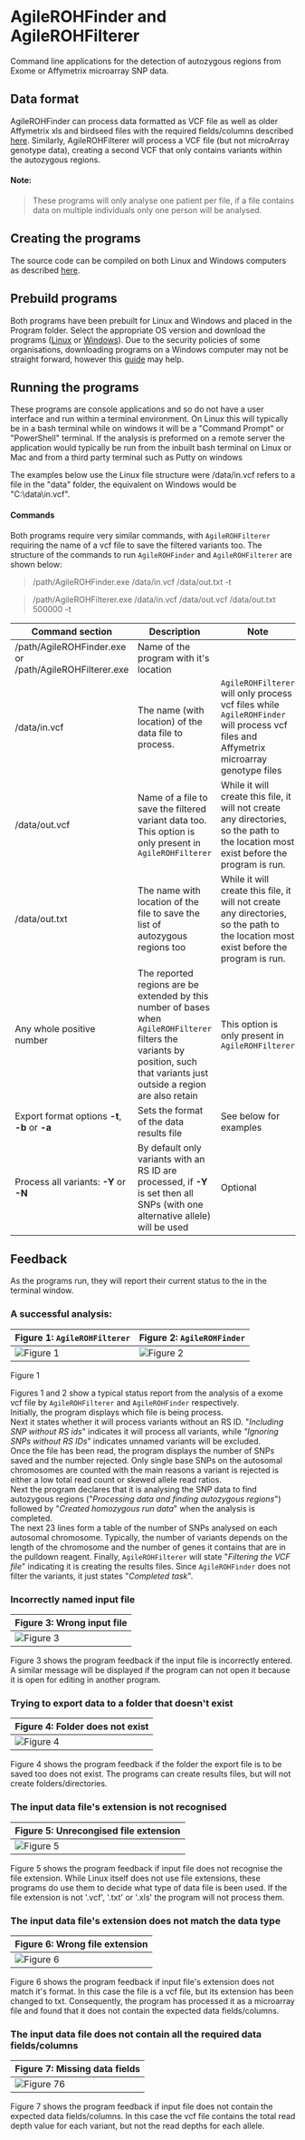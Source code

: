 # AgileROHFinder and AgileROHFilterer
Command line applications for the detection of autozygous regions from Exome or Affymetrix microarray SNP data.

## Data format
AgileROHFinder can process data formatted as VCF file as well as older Affymetrix xls and birdseed files with the required fields/columns described [here](DataFormat.md). Similarly, AgileROHFilterer will process a VCF file (but not microArray genotype data), creating a second VCF that only contains variants within the autozygous regions.

#### Note: 
> These programs will only analyse one patient per file, if a file contains data on multiple individuals only one person will be analysed. 


## Creating the programs

The source code can be compiled on both Linux and Windows computers as described [here](BuildingThePrograms.md).

## Prebuild programs

Both programs have been prebuilt for Linux and Windows and placed in the Program folder. Select the appropriate OS version and download the programs ([Linux](Program/Linux) or [Windows](Program/LiWindowsnux)). Due to the security policies of some organisations, downloading programs on a Windows computer may not be straight forward, however this [guide](Program/README.md) may help.  

## Running the programs
These programs are console applications and so do not have a user interface and run within a terminal environment. On Linux this will typically be in a bash terminal while on windows it will be a "Command Prompt" or "PowerShell" terminal. If the analysis is preformed on a remote server the application would typically be run from the inbuilt bash terminal on Linux or Mac and from a third party terminal such as Putty on windows 

The examples below use the Linux file structure were /data/in.vcf refers to a file in the "data" folder, the equivalent on Windows would be "C:\data\in.vcf".

#### Commands
Both programs require very similar commands, with ```AgileROHFilterer``` requiring the name of a vcf file to save the filtered variants too. The structure of the commands to run ```AgileROHFinder``` and ```AgileROHFilterer```  are shown below:

> /path/AgileROHFinder.exe /data/in.vcf /data/out.txt -t

> /path/AgileROHFilterer.exe /data/in.vcf /data/out.vcf /data/out.txt 500000 -t

|Command section|Description|Note|
|-|-|-|
|/path/AgileROHFinder.exe or <br />/path/AgileROHFilterer.exe|Name of the program with it's location||  
|/data/in.vcf|The name (with location) of the data file to process.| ```AgileROHFilterer``` will only process vcf files while ```AgileROHFinder``` will process vcf files and Affymetrix microarray genotype files|
|/data/out.vcf|Name of a file to save the filtered variant data too.<br />This option is only present in ```AgileROHFilterer```| While it will create this file, it will not create any directories, so the path to the location most exist before the program is run.|
|/data/out.txt|The name with location of the file to save the list of autozygous regions too|While it will create this file, it will not create any directories, so the path to the location most exist before the program is run.|
|Any whole positive number|The reported regions are be extended by this number of bases when ```AgileROHFilterer``` filters the variants by position, such that variants just outside a region are also retain| This option is only present in ```AgileROHFilterer```|
|Export format options __-t__, __-b__ or __-a__|Sets the format of the data results file|See below for examples|
|Process all variants: __-Y__ or __-N__|By default only variants with an RS ID are processed, if __-Y__ is set then all SNPs (with one alternative allele) will be used|Optional|  
 


## Feedback
As the programs run, they will report their current status to the in the terminal window.  

### A successful analysis:

|Figure 1: ```AgileROHFilterer```|Figure 2: ```AgileROHFinder```|
|-|-|
|![Figure 1](images/figure1.jpg) |![Figure 2](images/figure2.jpg)|

Figure 1

Figures 1 and 2 show a typical status report from the analysis of a exome vcf file by ```AgileROHFilterer``` and ```AgileROHFinder``` respectively.   
Initially, the program displays which file is being process.  
Next it states whether it will process variants without an RS ID. "*Including SNP without RS ids*" indicates it will process all variants,  while *"Ignoring SNPs without RS IDs*" indicates unnamed variants will be excluded.  
Once the file has been read, the program displays the number of SNPs saved and the number rejected. Only single base SNPs on the autosomal chromosomes are counted with the main reasons a variant is rejected is either a low total read count or skewed allele read ratios.   
Next the program declares that it is analysing the SNP data to find autozygous regions ("*Processing data and finding autozygous regions*") followed by "*Created homozygous run data*" when the analysis is completed.  
The next 23 lines form a table of the number of SNPs analysed on each autosomal chromosome. Typically, the number of variants depends on the length of the chromosome and the number of genes it contains that are in the pulldown reagent.
Finally, ```AgileROHFilterer``` will state "*Filtering the VCF file*" indicating it is creating the results files. Since ```AgileROHFinder``` does not filter the variants, it just states "*Completed task*".

### Incorrectly named input file

|Figure 3: Wrong input file|
|-|
|![Figure 3](images/figure3.jpg) |

Figure 3 shows the program feedback if the input file is incorrectly entered. A similar message will be displayed if the program can not open it because it is open for editing in another program.

### Trying to export data to a folder that doesn't exist

|Figure 4: Folder does not exist
|-|
|![Figure 4](images/figure4.jpg) |

Figure 4 shows the program feedback if the folder the export file is to be saved too does not exist. The programs can create results files, but will not create folders/directories.

### The input data file's extension is not recognised

|Figure 5: Unrecongised file extension
|-|
|![Figure 5](images/figure5.jpg) |

Figure 5 shows the program feedback if input file does not recognise the file extension. While Linux itself does not use file extensions, these programs do use them to decide what type of data file is been used. If the file extension is not '.vcf', '.txt' or '.xls' the program will not process them. 

### The input data file's extension does not match the data type

|Figure 6: Wrong file extension
|-|
|![Figure 6](images/figure7.jpg) |

Figure 6 shows the program feedback if input file's extension does not match it's format. In this case the file is a vcf file, but its extension has been changed to txt. Consequently, the program has processed it as a microarray file and found that it does not contain the expected data fields/columns.

### The input data file does not contain all the required data fields/columns

|Figure 7: Missing data fields
|-|
|![Figure 76](images/figure7.jpg) |

Figure 7 shows the program feedback if input file does not contain the expected data fields/columns. In this case the vcf file contains the total read depth value for each variant, but not the read depths for each allele. 